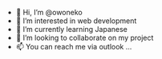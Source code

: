 - 👋 Hi, I’m @owoneko
- 👀 I’m interested in web development
- 🌱 I’m currently learning Japanese
- 💞️ I’m looking to collaborate on my project
- 📫 You can reach me via outlook ...

<!---
wipe672/wipe672 is a ✨ special ✨ repository because its `README.md` (this file) appears on your GitHub profile.
You can click the Preview link to take a look at your changes.
--->
